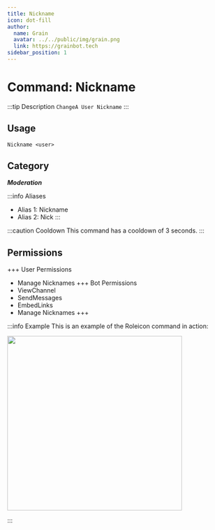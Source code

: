 ```yaml
---
title: Nickname
icon: dot-fill
author:
  name: Grain
  avatar: ../../public/img/grain.png
  link: https://grainbot.tech
sidebar_position: 1
---
```



# Command: Nickname

:::tip Description
`ChangeA User Nickname`
:::

## Usage

```
Nickname <user>
```

## Category

_**Moderation**_

:::info Aliases
- Alias 1: Nickname
- Alias 2: Nick
:::

:::caution Cooldown
This command has a cooldown of 3 seconds.
:::

## Permissions

+++ User Permissions
- Manage Nicknames
+++ Bot Permissions
- ViewChannel
- SendMessages
- EmbedLinks
- Manage Nicknames
+++

:::info Example
This is an example of the Roleicon command in action:

<img src="https://media.discordapp.net/attachments/1058055387452014614/1192012267286442095/image.png?ex=65a786ef&is=659511ef&hm=a2e2a72326dc84150b323a3b0ec2d201db60a6754ad067a1da7dcabd34aea830&=&format=webp&quality=lossless&width=381&height=192" width="400"/>

:::
